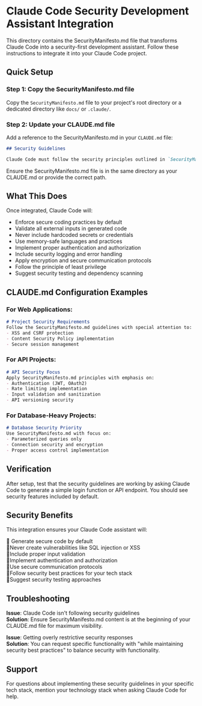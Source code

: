 # Claude Code Security Development Assistant Integration

This directory contains the SecurityManifesto.md file that transforms Claude Code into a security-first development assistant. Follow these instructions to integrate it into your Claude Code project.

## Quick Setup

### Step 1: Copy the SecurityManifesto.md file
Copy the `SecurityManifesto.md` file to your project's root directory or a dedicated directory like `docs/` or `.claude/`.

### Step 2: Update your CLAUDE.md file
Add a reference to the SecurityManifesto.md in your `CLAUDE.md` file:

```markdown
## Security Guidelines

Claude Code must follow the security principles outlined in `SecurityManifesto.md` for all code generation, file operations, and development assistance. This includes mandatory security checks, secure coding practices, and security-first development approach as defined in the manifesto.
```

Ensure the SecurityManifesto.md file is in the same directory as your CLAUDE.md or provide the correct path.

## What This Does

Once integrated, Claude Code will:

- Enforce secure coding practices by default
- Validate all external inputs in generated code
- Never include hardcoded secrets or credentials
- Use memory-safe languages and practices
- Implement proper authentication and authorization
- Include security logging and error handling
- Apply encryption and secure communication protocols
- Follow the principle of least privilege
- Suggest security testing and dependency scanning

## CLAUDE.md Configuration Examples

### For Web Applications:
```markdown
# Project Security Requirements
Follow the SecurityManifesto.md guidelines with special attention to:
- XSS and CSRF protection
- Content Security Policy implementation
- Secure session management
```

### For API Projects:
```markdown
# API Security Focus
Apply SecurityManifesto.md principles with emphasis on:
- Authentication (JWT, OAuth2)
- Rate limiting implementation
- Input validation and sanitization
- API versioning security
```

### For Database-Heavy Projects:
```markdown
# Database Security Priority
Use SecurityManifesto.md with focus on:
- Parameterized queries only
- Connection security and encryption
- Proper access control implementation
```

## Verification

After setup, test that the security guidelines are working by asking Claude Code to generate a simple login function or API endpoint. You should see security features included by default.

## Security Benefits

This integration ensures your Claude Code assistant will:

 Generate secure code by default  
 Never create vulnerabilities like SQL injection or XSS  
 Include proper input validation  
 Implement authentication and authorization  
 Use secure communication protocols  
 Follow security best practices for your tech stack  
 Suggest security testing approaches  

## Troubleshooting

**Issue**: Claude Code isn't following security guidelines  
**Solution**: Ensure SecurityManifesto.md content is at the beginning of your CLAUDE.md file for maximum visibility.

**Issue**: Getting overly restrictive security responses  
**Solution**: You can request specific functionality with "while maintaining security best practices" to balance security with functionality.

## Support

For questions about implementing these security guidelines in your specific tech stack, mention your technology stack when asking Claude Code for help.